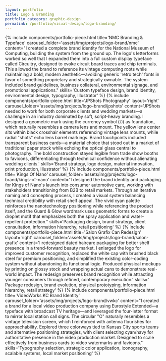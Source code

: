 ```yaml
---
layout: portfolio
title: Logo & Branding
portfolio_category: graphic-design
permalink: /portfolio/visual-design/logo-branding/
---
```


{% include components/portfolio-piece.html
   title='NMC Branding &amp; Typeface'
   carousel_folder='assets/img/projects/logo-brand/nmc'
   content="I created a complete brand identity for the National Museum of Computing, building the system from the ground up. The logo's letterforms worked so well that I expanded them into a full custom display typeface called Circuitry, designed to evoke circuit board traces and chip terminals. This allowed the brand to reference its vintage computing roots while maintaining a bold, modern aesthetic—avoiding generic 'retro tech' fonts in favor of something proprietary and strategically ownable. The system included brand guidelines, business collateral, environmental signage, and promotional applications."
   skills='Custom typeface design, brand identity, environmental design, typography, Illustrator'
%}
{% include components/portfolio-piece.html
   title='JPShots Photography'
   layout='right'
   carousel_folder='assets/img/projects/logo-brand/jpshots'
   content='JPShots needed to work for both corporate clients and wedding markets—a challenge in an industry dominated by soft, script-heavy branding. I designed a geometric mark using the currency symbol (¤) as foundation, which naturally resembles a camera lens and mount. The yellow lens center sits within black crosshair elements referencing vintage lens mounts, while radial "shots" echo lens barrel markings. Brand touchpoints included transparent business cards—a material choice that stood out in a market of traditional paper stock while echoing the optical glass central to photography. The bold construction stayed legible from trade show booths to favicons, differentiating through technical confidence without alienating wedding clients.'
   skills='Brand strategy, logo design, material innovation, print production, Illustrator'
%}
{% include components/portfolio-piece.html
   title='Kings Of Nano'
   carousel_folder='assets/img/projects/logo-brand/kings-of-nano'
   content="I designed the brand identity and packaging for Kings of Nano's launch into consumer automotive care, working with stakeholders transitioning from B2B to retail markets. Through an iterative naming and concepting process, I created a visual system balancing technical credibility with retail shelf appeal. The vivid cyan palette reinforces the nanotechnology positioning while referencing the product itself, and the Guard & Glow wordmark uses geometric forms to create a droplet motif that emphasizes both the spray application and water-repellent protection."
   skills='Packaging design, brand strategy, client consultation, information hierarchy, retail positioning'
%}
{% include components/portfolio-piece.html
   title='Salon Grafix Can Redesign'
   layout='right'
   carousel_folder='assets/img/projects/logo-brand/salon-grafix'
   content='I redesigned dated haircare packaging for better shelf presence in a trend-forward beauty market. I enlarged the logo for improved customer recognition, replaced the white cap with brushed black steel for premium positioning, and simplified the existing color-coding system without abandoning its functional logic. Produced physical mockups by printing on glossy stock and wrapping actual cans to demonstrate real-world impact. The redesign preserves brand recognition while attracting younger consumers through refined, contemporary execution.'
   skills=' Package redesign, brand evolution, physical prototyping, information hierarchy, retail strategy'
%} 
{% include components/portfolio-piece.html
   title='VideoWorks KC Brand Identity'
   carousel_folder='assets/img/projects/logo-brand/vwkc'
   content="I created a brand for a local video production company  using Eurostyle Extended—a typeface with broadcast TV heritage—and leveraged the four-letter format to mirror local station call signs. The circular "O" naturally resembles a vintage television screen, which I reinforced with antenna flourishes for approachability. Explored three colorways tied to Kansas City sports teams and alternative positioning strategies, with client selecting cyan/navy for authoritative presence in the video production market. Designed to scale effectively from business cards to video watermarks and favicons."
   skills='Typography selection, strategic color application, iconography, scalable systems, local market positioning'
%}
